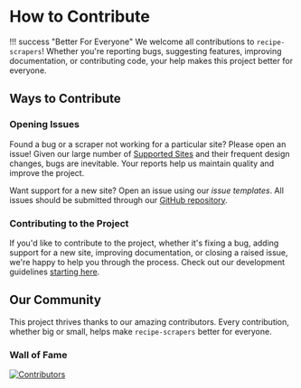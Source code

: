 # How to Contribute

!!! success "Better For Everyone"
    We welcome all contributions to `recipe-scrapers`!
    Whether you're reporting bugs, suggesting features, improving documentation,
    or contributing code, your help makes this project better for everyone.


## Ways to Contribute

### Opening Issues

Found a bug or a scraper not working for a particular site? Please open an issue!
Given our large number of [Supported Sites](../getting-started/supported-sites.md)
and their frequent design changes, bugs are inevitable. Your reports help us
maintain quality and improve the project.

Want support for a new site? Open an issue using our _issue templates_. All issues
should be submitted through our
[GitHub repository](https://github.com/hhursev/recipe-scrapers/issues).

### Contributing to the Project

If you'd like to contribute to the project, whether it's fixing a bug, adding support
for a new site, improving documentation, or closing a raised issue, we're happy to help
you through the process. Check out our development guidelines [starting here](./setup.md).


## Our Community

This project thrives thanks to our amazing contributors. Every contribution,
whether big or small, helps make `recipe-scrapers` better for everyone.

### Wall of Fame

[![Contributors](https://contrib.rocks/image?repo=hhursev/recipe-scrapers)](https://github.com/hhursev/recipe-scrapers/graphs/contributors)

